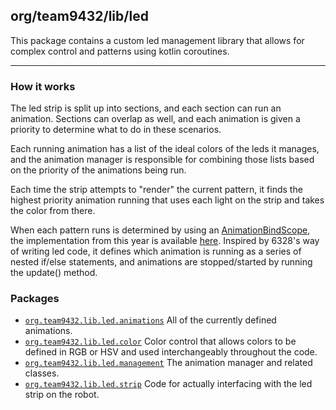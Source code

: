 ## org/team9432/lib/led

This package contains a custom led management library that allows for complex control and patterns using kotlin
coroutines.

---

### How it works

The led strip is split up into sections, and each section can run an animation. Sections can overlap as well, and each
animation is given a priority to determine what to do in these scenarios.

Each running animation has a list of the ideal colors of the leds it manages, and the animation manager is responsible
for combining those lists based on the priority of the animations being run.

Each time the strip attempts to "render" the current pattern, it finds the highest priority animation running that uses
each light on the strip and takes the color from there.

When each pattern runs is determined by using an [AnimationBindScope](management/AnimationBindScope.kt), the
implementation from this year is available [here](../../robot/led/LEDState.kt). Inspired by 6328's way of writing led
code, it defines which animation is running as a series of nested if/else statements, and animations are stopped/started
by running the update() method.

### Packages

- [`org.team9432.lib.led.animations`](animations) All of the currently defined animations.
- [`org.team9432.lib.led.color`](color) Color control that allows colors to be defined in RGB or HSV and used
  interchangeably throughout the code.
- [`org.team9432.lib.led.management`](management) The animation manager and related classes.
- [`org.team9432.lib.led.strip`](strip) Code for actually interfacing with the led strip on the robot.
